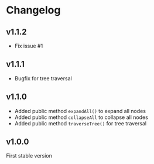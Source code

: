# Changelog

## v1.1.2

* Fix issue #1 

## v1.1.1

* Bugfix for tree traversal

## v1.1.0

* Added public method `expandAll()` to expand all nodes
* Added public method `collapseAll` to collapse all nodes
* Added public method `traverseTree()` for tree traversal

## v1.0.0

First stable version